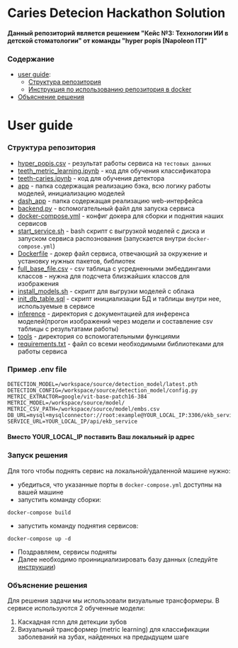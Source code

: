 # Caries Detecion Hackathon Solution
#### Данный репозиторий является решением "Кейс №3: Технологии ИИ в детской стоматологии" от команды "hyper popis [Napoleon IT]"

### Содержание
- [user guide](#user-guide):
    * [Структура репозитория](#структура-репозитория)
    * [Инструкция по использованию репозитория в docker](#запуск-решения)
- [Объяснение решения](#объяснение-решения)


# User guide
### Структура репозитория
- [hyper_popis.csv](hyper_popis.csv) - результат работы сервиса на `тестовых данных`
- [teeth_metric_learning.ipynb](teeth_metric_learning.ipynb) - код для обучения классификатора
- [teeth-caries.ipynb](teeth-caries.ipynb) - код для обучения детектора
- [app](./app/) - папка содержащая реализацию бэка, всю логику работы моделей, инициализацию моделей
- [dash_app](./dash_app/) - папка содержащая реализацию web-интерфейса
- [backend.py](backend.py) - вспомогательный файл для запуска сервиса
- [docker-compose.yml](docker-compose.yml) - конфиг докера для сборки и поднятия наших сервисов
- [start_service.sh](start_service.sh) - bash скрипт с выгрузкой моделей с диска и запуском сервиса распознования (запускается внутри `docker-compose.yml`)
- [Dockerfile](Dockerfile) - докер файл сервиса, отвечающий за окружение и установку нужных пакетов, библиотек
- [full_base_file.csv](full_base_file.csv) - csv таблица с усредненными эмбеддингами классов - нужна для подсчета близжайших классов для изображения
- [install_models.sh](install_models.sh) - скрипт для выгрузки моделей с облака
- [init_db_table.sql](init_db_table.sql) - скрипт инициализации БД и таблицы внутри нее, используемые в сервисе
- [inference](inference) - директория с документацией для инференса моделей(прогон изображений через модели и составление csv таблицы с результатами работы)
- [tools](tools) - директория со вспомогательными функциями
- [requirements.txt](requirements.txt) - файл со всеми необходимыми библиотеками для работы сервиса
### Пример .env file

```
DETECTION_MODEL=/workspace/source/detection_model/latest.pth
DETECTION_CONFIG=/workspace/source/detection_model/config.py
METRIC_EXTRACTOR=google/vit-base-patch16-384
METRIC_MODEL=/workspace/source/model/
METRIC_CSV_PATH=/workspace/source/model/embs.csv
DB_URL=mysql+mysqlconnector://root:example@YOUR_LOCAL_IP:3306/ekb_service
SERVICE_URL=YOUR_LOCAL_IP/api/ekb_service
```
#### Вместо YOUR_LOCAL_IP поставить Ваш локальный ip адрес

### Запуск решения
Для того чтобы поднять сервис на локальной/удаленной машине нужно:
- убедиться, что указанные порты в ```docker-compose.yml``` доступны на вашей машине
- запустить команду сборки:
```
docker-compose build
```
- запустить команду поднятия сервисов:
```
docker-compose up -d
```
- Поздравляем, сервисы подняты
- Далее необходимо проинициализировать базу данных (следуйте [инструкции](database/DB_README.md))
### Объяснение решения 
Для решения задачи мы использовали визуальные трансформеры. В сервисе используются 2 обученные модели:
1. Каскадная rcnn для детекции зубов
2. Визуальный трансформер (metric learning) для классификации заболеваний на зубах, найденных на предыдущем шаге

